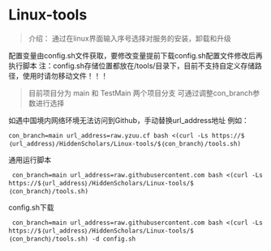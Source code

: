 # Linux-tools

> 介绍： 通过在linux界面输入序号选择对服务的安装，卸载和升级

配置变量由config.sh文件获取，要修改变量提前下载config.sh配置文件修改后再执行脚本
注：config.sh存储位置都放在/tools/目录下，目前不支持自定义存储路径，使用时请勿移动文件！！！

> 目前项目分为 main 和 TestMain 两个项目分支 可通过调整con_branch参数进行选择

如遇中国境内网络环境无法访问到Github，手动替换url_address地址
例如：
```shell
con_branch=main url_address=raw.yzuu.cf bash <(curl -Ls https://$｛url_address｝/HiddenScholars/Linux-tools/$｛con_branch｝/tools.sh)
``` 

通用运行脚本
```shell
 con_branch=main url_address=raw.githubusercontent.com bash <(curl -Ls https://$｛url_address｝/HiddenScholars/Linux-tools/$｛con_branch｝/tools.sh)
```

config.sh下载
```shell
 con_branch=main url_address=raw.githubusercontent.com bash <(curl -Ls https://$｛url_address｝/HiddenScholars/Linux-tools/$｛con_branch｝/tools.sh) -d config.sh
```

